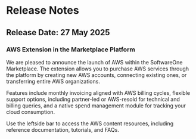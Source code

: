 # Release Notes

## Release Date: 27 May 2025

### AWS Extension in the Marketplace Platform

We are pleased to announce the launch of AWS within the SoftwareOne Marketplace. The extension allows you to purchase AWS services through the platform by creating new AWS accounts, connecting existing ones, or transferring entire AWS organizations.&#x20;

Features include monthly invoicing aligned with AWS billing cycles, flexible support options, including partner-led or AWS-resold for technical and billing queries, and a native spend management module for tracking your cloud consumption.&#x20;

Use the leftside bar to access the AWS content resources, including reference documentation, tutorials, and FAQs.
